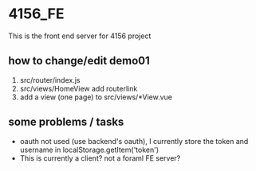 # 4156_FE
This is the front end server for 4156 project


## how to change/edit demo01
1. src/router/index.js
2. src/views/HomeView   add routerlink
3. add a view (one page) to src/views/*View.vue

## some problems / tasks
- oauth not used (use backend's oauth), I currently store the token and username in localStorage.getItem('token')
- This is currently a client? not a foraml FE server?
